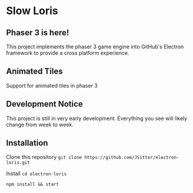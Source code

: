 # Slow Loris

## Phaser 3 is here!
This project implements the phaser 3 game engine into GitHub's Electron framework to provide a cross platform experience.

## Animated Tiles
Support for animated tiles in phaser 3

## Development Notice
This project is still in very early development. Everything you see will likely change from week to week.

## Installation

Clone this repository
`git clone https://github.com/JSitter/electron-loris.git`

Install
`cd electron-loris`

`npm install && start`
